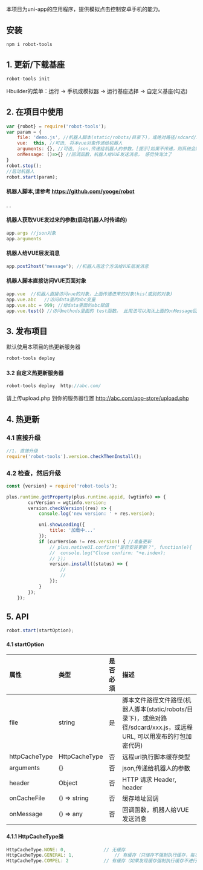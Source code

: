 ##
本项目为uni-app的应用程序，提供模拟点击控制安卓手机的能力。
 
## 安装
```
npm i robot-tools
```

## 1. 更新/下载基座
```js
robot-tools init
```
Hbuilder的菜单：运行 -> 手机或模拟器 -> 运行基座选择 -> 自定义基座(勾选)



## 2. 在项目中使用
```js
var {robot} = require('robot-tools');
var param = { 
    file: 'demo.js', //机器人脚本(static/robots/目录下)，或绝对路径/sdcard/xxx.js，或远程URL(也可以用发布的打包加密代码)
    vue:  this, //可选, 将本vue对象传递给机器人
    arguments: {}, //可选, json,传递给机器人的参数。[提示]如果不传递，则系统会默认使用'当时'的vue的data数据
    onMessage: ()=>{} //回调函数，机器人给VUE发送消息， 感觉快淘汰了
}
robot.stop();
//启动机器人
robot.start(param); 

```
#### 机器人脚本,请参考 https://github.com/yooge/robot
.
.

#### 机器人获取VUE发过来的参数(启动机器人时传递的)
```js
app.args //json对象
app.arguments
```
#### 机器人给VUE层发消息
```js
app.post2host("message"); //机器人用这个方法给VUE层发消息
```

#### 机器人脚本直接访问VUE页面对象
```js
app.vue  //机器人直接访问vue的对象，上面传递进来的对象this(或别的对象)
app.vue.abc   //访问data里的abc变量
app.vue.abc = 999; //给data里面的abc赋值
app.vue.test() //访问methods里面的 test函数。 此用法可以淘汰上面的onMessage回调

```


## 3. 发布项目   
默认使用本项目的热更新服务器
```js
robot-tools deploy
```

#### 3.2 自定义热更新服务器
```js 
robot-tools deploy  http://abc.com/
```
请上传upload.php 到你的服务器位置 http://abc.com/app-store/upload.php


## 4. 热更新
### 4.1 直接升级
```js
//1. 直接升级
require('robot-tools').version.checkThenInstall();
```
### 4.2 检查，然后升级
```js
const {version} = require('robot-tools');

plus.runtime.getProperty(plus.runtime.appid, (wgtinfo) => {
        curVersion = wgtinfo.version;
        version.checkVersion((res) => {
            console.log('new version: ' + res.version);

            uni.showLoading({
                title: '加载中...'
            });
            if (curVersion != res.version) { //准备更新
                // plus.nativeUI.confirm("是否安装更新？", function(e){
                // 	console.log("Close confirm: "+e.index);
                // });
                version.install((status) => {
                    //
                    //
                });
            }
        });
    });
```

## 5. API
```js
robot.start(startOption);
```
#### 4.1 startOption
| 属性| 类型 | 是否必须 | 描述 |
| :-----| :----- | :----- | :----- |
| file | string | 是 | 脚本文件路径文件路径(机器人脚本(static/robots/目录下)，或绝对路径/sdcard/xxx.js，或远程URL, 可以用发布的打包加密代码) |
| httpCacheType | HttpCacheType | 否 | 远程url执行脚本缓存类型 |
| arguments | {} | 否 | json,传递给机器人的参数 |
| header | Object | 否 | HTTP 请求 Header, header |
| onCacheFile | () => string | 否 | 缓存地址回调 |
| onMessage | () => any | 否 | 回调函数，机器人给VUE发送消息 |
#### 4.1.1 HttpCacheType类
```js
HttpCacheType.NONE: 0,				// 无缓存
HttpCacheType.GENERAL: 1,		        // 有缓存（只储存不强制执行缓存，每次还是会下载）
HttpCacheType.COMPEL: 2				// 有缓存（如果发现缓存强制执行缓存不进行下载）
```
